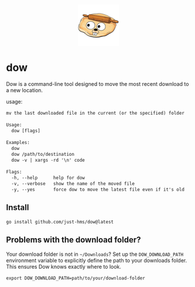 <p align="center">
    <img style="width:8em;" src="./assets/logo.png" alt="jim">
</p>

# dow

Dow is a command-line tool designed to move the most recent download to a new location.

usage:

```shell
mv the last downloaded file in the current (or the specified) folder

Usage:
  dow [flags]

Examples:
  dow
  dow /path/to/destination
  dow -v | xargs -rd '\n' code

Flags:
  -h, --help      help for dow
  -v, --verbose   show the name of the moved file
  -y, --yes       force dow to move the latest file even if it's old
```

## Install

```shell
go install github.com/just-hms/dow@latest
```

## Problems with the download folder?

Your download folder is not in `~/Downloads`? Set up the `DOW_DOWNLOAD_PATH` environment variable to explicitly define the path to your downloads folder. This ensures Dow knows exactly where to look.

```shell
export DOW_DOWNLOAD_PATH=path/to/your/download-folder
```
